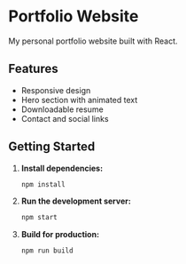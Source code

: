 # Portfolio Website

My  personal portfolio website built with React.

## Features

- Responsive design
- Hero section with animated text
- Downloadable resume
- Contact and social links

## Getting Started

1. **Install dependencies:**
   ```sh
   npm install
   ```

2. **Run the development server:**
   ```sh
   npm start
   ```

3. **Build for production:**
   ```sh
   npm run build
   ```



